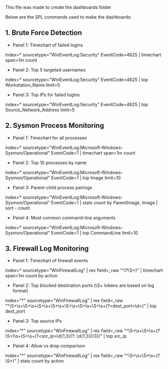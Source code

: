 This file was made to create the dashboards folder

Below are the SPL commands used to make the dashboards:

## 1. Brute Force Detection
- Panel 1: Timechart of failed logins

index=* sourcetype="WinEventLog:Security" EventCode=4625 | timechart span=1m count

- Panel 2: Top 5 targeted usernames

index=* sourcetype="WinEventLog:Security" EventCode=4625 | top Workstation_Name limit=5

- Panel 3: Top IPs for failed logins

index=* sourcetype="WinEventLog:Security" EventCode=4625 | top Source_Network_Address limit=5

## 2. Sysmon Process Monitoring
- Panel 1: Timechart for all processes
  
index=* sourcetype="WinEventLog:Microsoft-Windows-Sysmon/Operational" EventCode=1 | timechart span=1m count

- Panel 2: Top 10 processes by name
  
index=* sourcetype="WinEventLog:Microsoft-Windows-Sysmon/Operational" EventCode=1 | top Image limit=10

- Panel 3: Parent-child process pairings
  
index=* sourcetype="WinEventLog:Microsoft-Windows-Sysmon/Operational" EventCode=1 | stats count by ParentImage, Image | sort - count

- Panel 4: Most common command-line arguments
  
index=* sourcetype="WinEventLog:Microsoft-Windows-Sysmon/Operational" EventCode=1 | top CommandLine limit=10

## 3. Firewall Log Monitoring
- Panel 1: Timechart of firewall events
  
index=* sourcetype="WinFirewallLog" | rex field=_raw "^(?<action>\S+)" | timechart span=1m count by action

- Panel 2: Top blocked destination ports (\S+ tokens are based on log format)

index="*" sourcetype="WinFirewallLog" | rex field=_raw "^\S+\s+\S+\s+\S+\s+\S+\s+\S+\s+\S+\s+\S+\s+(?<dest_port>\d+)" | top dest_port

- Panel 3: Top source IPs

index="*" sourcetype="WinFirewallLog" | rex field=_raw "^\S+\s+\S+\s+(?<action>\S+)\s+\S+\s+(?<src_ip>\d{1,3}(?:\.\d{1,3}){3})" | top src_ip

- Panel 4: Allow vs drop comparison
  
index="*" sourcetype="WinFirewallLog" | rex field=_raw "^\S+\s+\S+\s+(?<action>\S+)" | stats count by action

